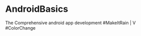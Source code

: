 # AndroidBasics
The Comprehensive android app development
#MakeItRain 
      | 
      V
 #ColorChange
